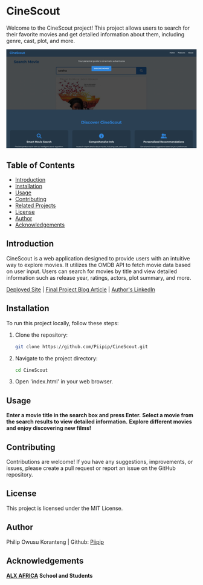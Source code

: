 # CineScout

Welcome to the CineScout project! This project allows users to search for their favorite movies and get detailed information about them, including genre, cast, plot, and more.

![Project Demo](Landing_page.png)

## Table of Contents

- [Introduction](#introduction)
- [Installation](#installation)
- [Usage](#usage)
- [Contributing](#contributing)
- [Related Projects](#related-projects)
- [License](#license)
- [Author](#author)
- [Acknowledgements](#acknowledgements)

## Introduction

CineScout is a web application designed to provide users with an intuitive way to explore movies. It utilizes the OMDB API to fetch movie data based on user input. Users can search for movies by title and view detailed information such as release year, ratings, actors, plot summary, and more.

[Deployed Site](#) | [Final Project Blog Article](#) | [Author's LinkedIn](https://www.linkedin.com/in/philip-owusu-koranteng/)

## Installation

To run this project locally, follow these steps:

1. Clone the repository:
   ```bash
   git clone https://github.com/Piipip/CineScout.git

2. Navigate  to the project directory:

   ```bash
   cd CineScout
3. Open 'index.html' in your web browser.

## Usage

**Enter a movie title in the search box and press Enter.**
**Select a movie from the search results to view detailed information.**
**Explore different movies and enjoy discovering new films!**

## Contributing

Contributions are welcome! If you have any suggestions, improvements, or issues, please create a pull request or report an issue on the GitHub repository.

## License

This project is licensed under the MIT License.

## Author

Philip Owusu Koranteng | Github: [Piipip](https://github.com/Piipip)

## Acknowledgements

**[ALX AFRICA](www.alxafrica.com) School and Students**